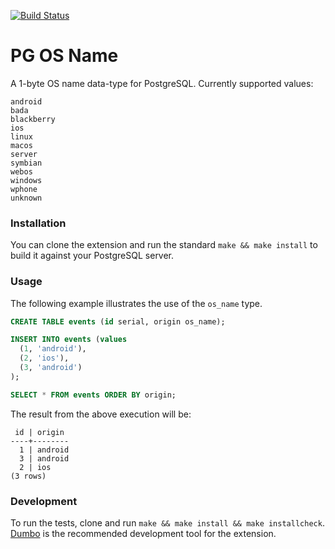 [![Build Status](https://travis-ci.org/adjust/pg-os_name.svg)](https://travis-ci.org/adjust/pg-os_name)

# PG OS Name

A 1-byte OS name data-type for PostgreSQL. Currently supported values:

    android
    bada
    blackberry
    ios
    linux
    macos
    server
    symbian
    webos
    windows
    wphone
    unknown

### Installation

You can clone the extension and run the standard `make && make install` to
build it against your PostgreSQL server.

### Usage

The following example illustrates the use of the `os_name` type.

```SQL
CREATE TABLE events (id serial, origin os_name);

INSERT INTO events (values
  (1, 'android'),
  (2, 'ios'),
  (3, 'android')
);

SELECT * FROM events ORDER BY origin;
```

The result from the above execution will be:

```
 id | origin
----+--------
  1 | android
  3 | android
  2 | ios
(3 rows)
```

### Development

To run the tests, clone and run `make && make install && make installcheck`.
[Dumbo](https://github.com/adjust/dumbo) is the recommended development tool for
the extension.
